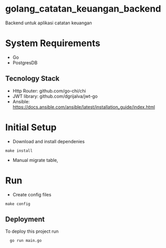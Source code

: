 # golang_catatan_keuangan_backend
Backend untuk aplikasi catatan keuangan

# System Requirements
- Go
- PostgresDB

## Tecnology Stack
* Http Router: github.com/go-chi/chi
* JWT library: github.com/dgrijalva/jwt-go
* Ansible: https://docs.ansible.com/ansible/latest/installation_guide/index.html

# Initial Setup
- Download and install dependenies
```
make install
```
- Manual migrate table, 

# Run
- Create config files
```
make config
```

## Deployment

To deploy this project run

```bash
  go run main.go
```